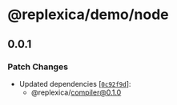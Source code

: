 # @replexica/demo/node

## 0.0.1

### Patch Changes

- Updated dependencies [[`0c92f9d`](https://github.com/replexica/replexica/commit/0c92f9d3f63f0a6dd0254c90523958ada6348fb6)]:
  - @replexica/compiler@0.1.0
